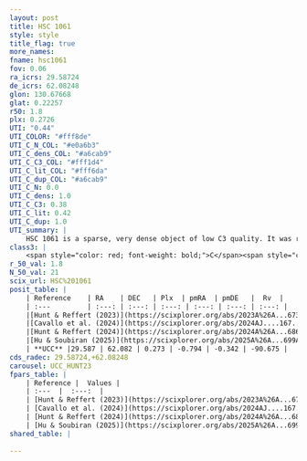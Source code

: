 ```yaml
---
layout: post
title: HSC 1061
style: style
title_flag: true
more_names: 
fname: hsc1061
fov: 0.06
ra_icrs: 29.58724
de_icrs: 62.08248
glon: 130.67668
glat: 0.22257
r50: 1.8
plx: 0.2726
UTI: "0.44"
UTI_COLOR: "#fff8de"
UTI_C_N_COL: "#e0a6b3"
UTI_C_dens_COL: "#a6cab9"
UTI_C_C3_COL: "#fff1d4"
UTI_C_lit_COL: "#fff6da"
UTI_C_dup_COL: "#a6cab9"
UTI_C_N: 0.0
UTI_C_dens: 1.0
UTI_C_C3: 0.38
UTI_C_lit: 0.42
UTI_C_dup: 1.0
UTI_summary: |
    HSC 1061 is a sparse, very dense object of low C3 quality. It was recently reported in the literature.<br><br><span style="color: #99180f; font-weight: bold;">Warning: </span>contains less than 25 stars with <i>P>0.5</i> estimated.
class3: |
    <span style="color: red; font-weight: bold;">C</span><span style="color: #FFC300; font-weight: bold;">B</span>
r_50_val: 1.8
N_50_val: 21
scix_url: HSC%201061
posit_table: |
    | Reference    | RA    | DEC   | Plx  | pmRA  | pmDE   |  Rv  |
    | :---         | :---: | :---: | :---: | :---: | :---: | :---: |
    |[Hunt & Reffert (2023)](https://scixplorer.org/abs/2023A%26A...673A.114H) | 29.594 | 62.078 | 0.245 | -0.803 | -0.324 | -90.674 |
    |[Cavallo et al. (2024)](https://scixplorer.org/abs/2024AJ....167...12C) | 29.595 | 62.087 | 0.246 | -- | -- | -- |
    |[Hunt & Reffert (2024)](https://scixplorer.org/abs/2024A%26A...686A..42H) | 29.594 | 62.078 | 0.245 | -0.803 | -0.324 | -90.674 |
    |[Hu & Soubiran (2025)](https://scixplorer.org/abs/2025A%26A...699A.246H) | 29.595 | 62.087 | -- | -- | -- | -- |
    | **UCC** |29.587 | 62.082 | 0.273 | -0.794 | -0.342 | -90.675 | 
cds_radec: 29.58724,+62.08248
carousel: UCC_HUNT23
fpars_table: |
    | Reference |  Values |
    | :---  |  :---:  |
    | [Hunt & Reffert (2023)](https://scixplorer.org/abs/2023A%26A...673A.114H) | `AV50=2.659, diffAV50=1.52, MOD50=12.836, logAge50=8.392` |
    | [Cavallo et al. (2024)](https://scixplorer.org/abs/2024AJ....167...12C) | `AV50=2.7, dMod50=12.87, logAge50=8.79, [Fe/H]50=-0.22` |
    | [Hunt & Reffert (2024)](https://scixplorer.org/abs/2024A%26A...686A..42H) | `MassJ=250.341` |
    | [Hu & Soubiran (2025)](https://scixplorer.org/abs/2025A%26A...699A.246H) | `MA22=-0.12, MA23f=-0.38, MF24=-0.36` |
shared_table: |
    
---
```

